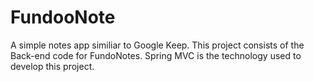 # FundooNote

A simple notes app similiar to Google Keep. This project consists of the Back-end code for FundoNotes. Spring MVC is the technology used to develop this project.
